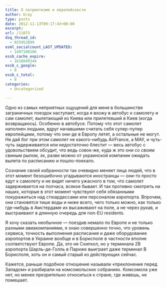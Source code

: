 ```yaml
---
title: О патриотизме и европейскости
author: Gray
type: posts
date: 2012-11-13T09:17:43+00:00
excerpt:
url: /11073
dsq_thread_id:
  - 925952899
esml_socialcount_LAST_UPDATED:
  - 1497188166
essb_cache_expire:
  - 1616049344
essb_c_google:
  - 9
essb_c_total:
  - 9
categories:
  - Uncategorized

---
```








Одно из самых неприятных ощущений для меня в большинстве заграничных поездок наступает, когда я вхожу в автобус к самолету и сам самолет, вылетающий из Киева или прилетевший в Киев (когда возвращаюсь). Особенно в автобусе. Потому что этот самолет наполнен людьми, вдруг начавшими считать себя супер-пупер европейцами, потому что они-де в Европу летят, а остальные не могут. Не дай бог при этом самолет не какого-нибудь AirFrance, а МАУ, и чуть-чуть задерживается или недостаточно блестит — весь автобус с удовольствием обсудит, что ведь совок-же, куда ж это они со своим свиным рылом, эх, разве можно от украинской компании ожидать вылета по расписанию и пошло-поехало. 

Сознание своей избранности так очевидно меняет лица людей, что в этот момент безошибочно угадываются иностранцы — они-то просто едут к самолету и не видят ничего ужасного в том, что самолет задерживается на полчаса, всякое бывает. И так противно смотреть на наших, которые в этот момент чувствуют себя обязанными покуражиться над стюардессами или персоналом аэропорта. Впрочем, они становятся тише воды и ниже всего, чего только можно, как только где-нибудь в Амстердаме их высаживают на поле, а не через рукав, и выстраивают в длинную очередь для non-EU residents.

Я хочу сказать необычное — поездив немало по Европе и не только разными авиакомпаниями, я знаю совершенно точно, что уровень сервиса, точность выполнения расписания и даже оборудование аэропортов в Украине вообще и в Борисполе в частности вполне соответствуют Европе. Да, это не Схипхол, но у терминала 2B аэропорта Шарль-де-Голль в Париже выиграет даже терминал B Борисполя, хоть он и самый старый из действующих сейчас. 

Кажется, раньше подобное отношение называли &#171;преклонение перед Западом&#187; и разбирали на комсомольских собраниях. Комсомола уже нет, но менее презрительно относиться к стране, где живешь, не помешает.